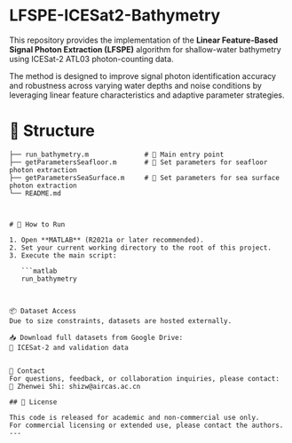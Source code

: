# LFSPE-ICESat2-Bathymetry

This repository provides the implementation of the **Linear Feature-Based Signal Photon Extraction (LFSPE)** algorithm for shallow-water bathymetry using ICESat-2 ATL03 photon-counting data.

The method is designed to improve signal photon identification accuracy and robustness across varying water depths and noise conditions by leveraging linear feature characteristics and adaptive parameter strategies.


# 📂 Structure

```text
├── run_bathymetry.m              # 🔹 Main entry point
├── getParametersSeafloor.m       # 🔧 Set parameters for seafloor photon extraction
├── getParametersSeaSurface.m     # 🔧 Set parameters for sea surface photon extraction
└── README.md



# 🚀 How to Run

1. Open **MATLAB** (R2021a or later recommended).
2. Set your current working directory to the root of this project.
3. Execute the main script:

   ```matlab
   run_bathymetry



📦 Dataset Access
Due to size constraints, datasets are hosted externally.

📥 Download full datasets from Google Drive:
🔗 ICESat-2 and validation data


📧 Contact
For questions, feedback, or collaboration inquiries, please contact:
📨 Zhenwei Shi: shizw@aircas.ac.cn

## 📄 License

This code is released for academic and non-commercial use only.
For commercial licensing or extended use, please contact the authors.
---

